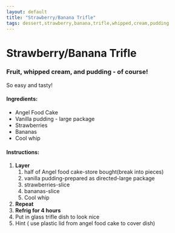 ```yaml
---
layout: default
title: "Strawberry/Banana Trifle"
tags: dessert,strawberry,banana,trifle,whipped,cream,pudding
---
```

# Strawberry/Banana Trifle

### Fruit, whipped cream, and pudding - of course!
So easy and tasty!

#### Ingredients:
- Angel Food Cake
- Vanilla pudding - large package
- Strawberries
- Bananas
- Cool whip

#### Instructions:
1. **Layer** 
    1. half of Angel food cake-store bought(break into pieces)
    2. vanilla pudding-prepared as directed-large package
    3. strawberries-slice
    4. bananas-slice
    5. Cool whip 
2. **Repeat** 
3. **Refrig for 4 hours** 
4. Put in glass trifle dish to look nice
5. Hint ( use plastic lid from angel food cake to cover dish)
